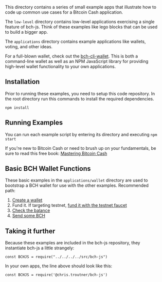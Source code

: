 This directory contains a series of small example apps that illustrate how to
code up common use cases for a Bitcoin Cash application.

The `low-level` directory
contains low-level applications exercising a single feature of bch-js. Think of
these examples like lego blocks that can be used to build a bigger app.

The `applications` directory contains example applications like wallets, voting,
and other ideas.

For a full-blown wallet, check out the [bch-cli-wallet](https://www.npmjs.com/package/bch-cli-wallet). This is both a command-line wallet as well as an NPM
JavaScript library for providing high-level wallet functionality to your own
applications.

## Installation
Prior to running these examples, you need to setup this code repository. In the
root directory run this commands to install the required dependencies.
```
npm install
```

## Running Examples
You can run each example script by entering its directory and executing `npm start`

If you're new to Bitcoin Cash or need to brush up on your fundamentals, be sure
to read this free book: [Mastering Bitcoin Cash](https://developer.bitcoin.com/mastering-bitcoin-cash/)

## Basic BCH Wallet Functions
These basic examples in the `applications/wallet` directory are used to bootstrap
a BCH wallet for use with the other examples. Recommended path:

1. [Create a wallet](applications/wallet/create-wallet/create-wallet.js)
2. Fund it. If targeting testnet, [fund it with the testnet faucet](https://developer.bitcoin.com/faucets/bch)
3. [Check the balance](applications/wallet/check-balance/check-balance.js)
4. [Send some BCH](applications/wallet/send-bch/send-bch.js)

## Taking it further
Because these examples are included in the bch-js repository, they instantiate
bch-js a little strangely:

`const BCHJS = require("../../../../src/bch-js")`

In your own apps, the line above should look like this:

`const BCHJS = require('@chris.troutner/bch-js')`
